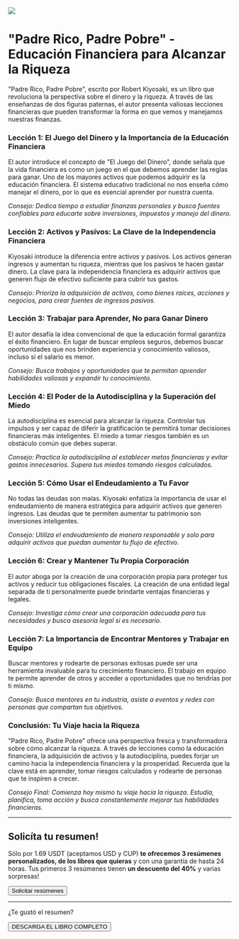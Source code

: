 ![](../content/prpp/imgs/rich-dad-poor-dad-book-on-hand.jpg)

# "Padre Rico, Padre Pobre" - Educación Financiera para Alcanzar la Riqueza

<audio hidden src="../content/prpp/prpp.mp3" controls></audio>

"Padre Rico, Padre Pobre", escrito por Robert Kiyosaki, es un libro que revoluciona la perspectiva sobre el dinero y la riqueza. A través de las enseñanzas de dos figuras paternas, el autor presenta valiosas lecciones financieras que pueden transformar la forma en que vemos y manejamos nuestras finanzas.

### Lección 1: El Juego del Dinero y la Importancia de la Educación Financiera

El autor introduce el concepto de "El Juego del Dinero", donde señala que la vida financiera es como un juego en el que debemos aprender las reglas para ganar. Uno de los mayores activos que podemos adquirir es la educación financiera. El sistema educativo tradicional no nos enseña cómo manejar el dinero, por lo que es esencial aprender por nuestra cuenta.

*Consejo: Dedica tiempo a estudiar finanzas personales y busca fuentes confiables para educarte sobre inversiones, impuestos y manejo del dinero.*

### Lección 2: Activos y Pasivos: La Clave de la Independencia Financiera

Kiyosaki introduce la diferencia entre activos y pasivos. Los activos generan ingresos y aumentan tu riqueza, mientras que los pasivos te hacen gastar dinero. La clave para la independencia financiera es adquirir activos que generen flujo de efectivo suficiente para cubrir tus gastos.

*Consejo: Prioriza la adquisición de activos, como bienes raíces, acciones y negocios, para crear fuentes de ingresos pasivos.*

### Lección 3: Trabajar para Aprender, No para Ganar Dinero

El autor desafía la idea convencional de que la educación formal garantiza el éxito financiero. En lugar de buscar empleos seguros, debemos buscar oportunidades que nos brinden experiencia y conocimiento valiosos, incluso si el salario es menor.

*Consejo: Busca trabajos y oportunidades que te permitan aprender habilidades valiosas y expandir tu conocimiento.*

### Lección 4: El Poder de la Autodisciplina y la Superación del Miedo

La autodisciplina es esencial para alcanzar la riqueza. Controlar tus impulsos y ser capaz de diferir la gratificación te permitirá tomar decisiones financieras más inteligentes. El miedo a tomar riesgos también es un obstáculo común que debes superar.

*Consejo: Practica la autodisciplina al establecer metas financieras y evitar gastos innecesarios. Supera tus miedos tomando riesgos calculados.*

### Lección 5: Cómo Usar el Endeudamiento a Tu Favor

No todas las deudas son malas. Kiyosaki enfatiza la importancia de usar el endeudamiento de manera estratégica para adquirir activos que generen ingresos. Las deudas que te permiten aumentar tu patrimonio son inversiones inteligentes.

*Consejo: Utiliza el endeudamiento de manera responsable y solo para adquirir activos que puedan aumentar tu flujo de efectivo.*

### Lección 6: Crear y Mantener Tu Propia Corporación

El autor aboga por la creación de una corporación propia para proteger tus activos y reducir tus obligaciones fiscales. La creación de una entidad legal separada de ti personalmente puede brindarte ventajas financieras y legales.

*Consejo: Investiga cómo crear una corporación adecuada para tus necesidades y busca asesoría legal si es necesario.*

### Lección 7: La Importancia de Encontrar Mentores y Trabajar en Equipo

Buscar mentores y rodearte de personas exitosas puede ser una herramienta invaluable para tu crecimiento financiero. El trabajo en equipo te permite aprender de otros y acceder a oportunidades que no tendrías por ti mismo.

*Consejo: Busca mentores en tu industria, asiste a eventos y redes con personas que compartan tus objetivos.*

### Conclusión: Tu Viaje hacia la Riqueza

"Padre Rico, Padre Pobre" ofrece una perspectiva fresca y transformadora sobre cómo alcanzar la riqueza. A través de lecciones como la educación financiera, la adquisición de activos y la autodisciplina, puedes forjar un camino hacia la independencia financiera y la prosperidad. Recuerda que la clave está en aprender, tomar riesgos calculados y rodearte de personas que te inspiren a crecer.

*Consejo Final: Comienza hoy mismo tu viaje hacia la riqueza. Estudia, planifica, toma acción y busca constantemente mejorar tus habilidades financieras.*

---

<div class="adbox">
	<h2>Solicíta tu resumen!</h2>
	<p>Sólo por 1.69 USDT (aceptamos USD y CUP) <b>te ofrecemos 3 resúmenes personalizados, de los libros que quieras</b> y con una garantía de hasta 24 horas. Tus primeros 3 resúmenes tienen <b>un descuento del 40%</b> y varias sorpresas!</p>
	<button onclick="window.open('https://t.me/LARG_DEV')">Solicitar resúmenes</button>
</div>

---

<div class="center">
	<p>¿Te gustó el resumen?</p>
	<button onclick="downloadBook()">DESCARGA EL LIBRO COMPLETO</button>
<div>